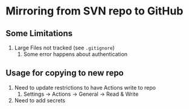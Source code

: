 # Mirroring from SVN repo to GitHub

## Some Limitations
1. Large Files not tracked (see `.gitignore`)
    1. Some error happens about authentication

## Usage for copying to new repo
1. Need to update restrictions to have Actions write to repo
    1. Settings -> Actions -> General -> Read & Write
1. Need to add secrets
